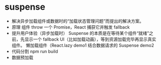 # suspense 

- 解决异步加载组件或数据时的“加载状态管理问题”而提出的解决方案。
- 原理 组件 throw 一个 Promise，React 捕获它并触发 fallback
- 提升用户体验（异步加载时）
    Suspense 的本质是在等待某个组件“就绪”之前，先显示一个 fallback UI（比如加载动画），等到资源加载完毕再显示真实组件。
    懒加载组件（React.lazy  demo1
    结合数据请求的 Suspense
    demo2
- 代码分割
    npm run build
- 数据预加载